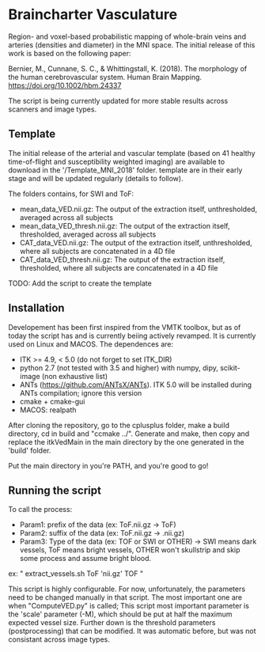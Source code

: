 # Braincharter Vasculature
Region- and voxel-based probabilistic mapping of whole-brain veins and arteries (densities and diameter) in the MNI space. The initial release of this work is based on the following paper:

Bernier, M., Cunnane, S. C., & Whittingstall, K. (2018). The morphology of the human cerebrovascular system. Human Brain Mapping. https://doi.org/10.1002/hbm.24337

The script is being currently updated for more stable results across scanners and image types.

## Template

The initial release of the arterial and vascular template (based on 41 healthy time-of-flight and susceptibility weighted imaging) are available to download in the '/Template_MNI_2018' folder. template are in their early stage and will be updated regularly (details to follow).

The folders contains, for SWI and ToF:
- mean_data_VED.nii.gz: The output of the extraction itself, unthresholded, averaged across all subjects
- mean_data_VED_thresh.nii.gz: The output of the extraction itself, thresholded, averaged across all subjects
- CAT_data_VED.nii.gz: The output of the extraction itself, unthresholded, where all subjects are concatenated in a 4D file
- CAT_data_VED_thresh.nii.gz: The output of the extraction itself, thresholded, where all subjects are concatenated in a 4D file

TODO: Add the script to create the template

## Installation

Developement has been first inspired from the VMTK toolbox, but as of today the script has and is currently beiing actively revamped. It is currently used on Linux and MACOS. The dependences are:

- ITK >= 4.9, < 5.0 (do not forget to set ITK_DIR)
- python 2.7 (not tested with 3.5 and higher) with numpy, dipy, scikit-image (non exhaustive list)
- ANTs (https://github.com/ANTsX/ANTs). ITK 5.0 will be installed during ANTs compilation; ignore this version
- cmake + cmake-gui
- MACOS: realpath

After cloning the repository, go to the cplusplus folder, make a build directory, cd in build and "ccmake ../". Generate and make, then copy and replace the itkVedMain in the main directory by the one generated in the 'build' folder.

Put the main directory in you're PATH, and you're good to go!

## Running the script

To call the process:
- Param1: prefix of the data (ex: ToF.nii.gz -> ToF)
- Param2: suffix of the data (ex: ToF.nii.gz -> .nii.gz)
- Param3: Type of the data (ex: TOF or SWI or OTHER) -> SWI means dark vessels, ToF means bright vessels, OTHER won't skullstrip and skip some process and assume bright blood.

ex: " extract_vessels.sh ToF 'nii.gz' TOF "

This script is highly configurable. For now, unfortunately, the parameters need to be changed manually in that script. The most important one are when "ComputeVED.py" is called; This script most important parameter is the 'scale' parameter (-M), which should be put at half the maximum expected vessel size. Further down is the threshold parameters (postprocessing) that can be modified. It was automatic before, but was not consistant across image types.
